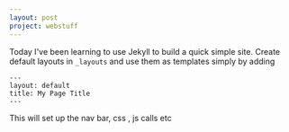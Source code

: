 ```yaml
---
layout: post
project: webstuff
---
```

Today I've been learning to use Jekyll to build a quick simple site.
Create default layouts in `_layouts` and use them as templates simply by adding
```
---
layout: default
title: My Page Title
---
```

This will set up the nav bar, css , js calls etc
